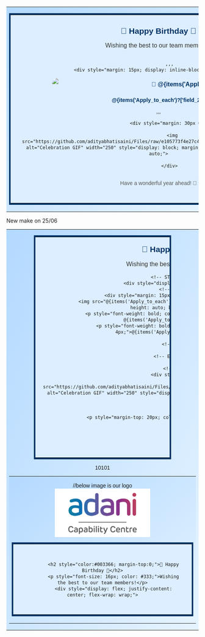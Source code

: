 <table width="100%" cellpadding="0" cellspacing="0" border="0" style="background: linear-gradient(to bottom right, #b3d9ff, #e6f4ff); font-family: Arial, sans-serif;">
  <tr>
    <td align="center">
      <table width="794" cellpadding="0" cellspacing="0" border="0" style="background-color: #dceeff; border: 4px solid #003366; border-collapse: collapse;">
        <tr>
          <td style="padding: 30px; text-align: center;">
            <h2 style="color:#003366; margin-top:0;">🎉 Happy Birthday 🎉</h2>
            <p style="font-size: 16px; color: #333;">Wishing the best to our team members!</p>
            <div style="display: flex; justify-content: center; flex-wrap: wrap;">

            ,,,
            <div style="margin: 15px; display: inline-block; text-align: center;">
  <img src="@{items('Apply_to_each')?['field_6']}" style="width: 260px; height: auto; border-radius: 15px;">
  <p style="font-weight: bold; color: #003366; font-size: 16px; margin-top: 8px;">🎈 @{items('Apply_to_each')?['field_1']}</p>
  <p style="font-weight: bold; color: #003366; font-size: 14px; margin-top: 8px;">@{items('Apply_to_each')?['field_2']}</p>
</div>
,,,
</div>
<!-- GIF (from GitHub) -->

            <div style="margin: 30px 0;">

              <img src="https://github.com/adityabhatisaini/Files/raw/e105773f4e27c48a1f2eaf36cf7e5e707b3f9c3d/wqw.gif" alt="Celebration GIF" width="250" style="display: block; margin: 0 auto; max-width: 100%; height: auto;">

            </div>

<p style="margin-top: 30px; color: #555;">Have a wonderful year ahead! 🎂</p>
</td>
</tr>
</table>
</td>
</tr>
</table>


New make on 25/06

<table width="100%" cellpadding="0" cellspacing="0" border="0" style="background: linear-gradient(to bottom right, #b3d9ff, #e6f4ff); font-family: Arial, sans-serif;">
  <tr>
    <td align="center">
      <table width="360" cellpadding="0" cellspacing="0" border="0" style="max-width: 360px; background-color: #dceeff; border: 4px solid #003366; border-collapse: collapse;">
        <tr>
          <td style="padding: 20px; text-align: center;">
            <h2 style="color:#003366; margin-top:0;">🎉 Happy Birthday 🎉</h2>
            <p style="font-size: 16px; color: #333;">Wishing the best to our team members!</p>

            <!-- START Employee Cards -->
            <div style="display: block; text-align: center;">
              <!-- Loop starts here -->
              <div style="margin: 15px 0; display: inline-block; width: 100%;">
                <img src="@{items('Apply_to_each')?['field_6']}" style="width: 100%; max-width: 260px; height: auto; border-radius: 15px;">
                <p style="font-weight: bold; color: #003366; font-size: 16px; margin-top: 8px;">🎈 @{items('Apply_to_each')?['field_1']}</p>
                <p style="font-weight: bold; color: #003366; font-size: 14px; margin-top: 4px;">@{items('Apply_to_each')?['field_2']}</p>
              </div>
              <!-- Loop ends here -->
            </div>
            <!-- END Employee Cards -->

            <!-- GIF Section -->
            <div style="margin: 30px 0;">
              <img src="https://github.com/adityabhatisaini/Files/raw/e105773f4e27c48a1f2eaf36cf7e5e707b3f9c3d/wqw.gif" alt="Celebration GIF" width="250" style="display: block; margin: 0 auto; max-width: 100%; height: auto;">
            </div>

            <p style="margin-top: 20px; color: #555;">Have a wonderful year ahead! 🎂</p>
          </td>
        </tr>
      </table>
    </td>
  </tr>
</table>

10101

<table width="100%" cellpadding="0" cellspacing="0" border="0" style="background: linear-gradient(to bottom right, #b3d9ff, #e6f4ff); font-family: Arial, sans-serif;">
  <tr>
    <td align="center">
      <table width="794" cellpadding="0" cellspacing="0" border="0" style="background-color: #dceeff; border: 4px solid #003366; border-collapse: collapse;">
        <tr>
          

              
//below image is our logo
            <img src="https://raw.githubusercontent.com/adityabhatisaini/Files/refs/heads/main/resized_gcc.png" alt="Celebration GIF" width="250" style="display: block; margin: 0 auto; max-width: 100%; height: auto;">
          <td style="padding: 30px; text-align: center;">
            
            <h2 style="color:#003366; margin-top:0;">🎉 Happy Birthday 🎉</h2>
            <p style="font-size: 16px; color: #333;">Wishing the best to our team members!</p>
            <div style="display: flex; justify-content: center; flex-wrap: wrap;">
